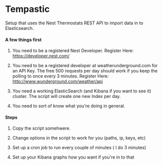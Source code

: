 # Tempastic
Setup that uses the Nest Thermostats REST API to import data in to Elasticsearch.

#### A few things first
1. You need to be a registered Nest Developer. Register Here: https://developer.nest.com/ 

2. You need to be a registered developer at weatherunderground.com for an API Key. The free 500 requests per day should work if you keep the polling to once every 3 minutes. Register Here: http://www.wunderground.com/weather/api

2. You need a working ElasticSearch (and Kibana if you want to see it) cluster. The script will create one new Index per day. 

3. You need to sort of know what you're doing in general. 

#### Steps

1. Copy the script somehwere.

2. Change options in the script to work for you (paths, ip, keys, etc)
    
3. Set up a cron job to run every couple of minutes ( I do 3 minutes)

4. Set up your Kibana graphs how you want if you're in to that


